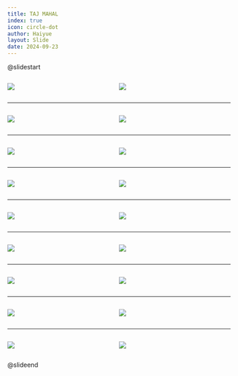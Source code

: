 ```yaml
---
title: TAJ MAHAL
index: true
icon: circle-dot
author: Haiyue
layout: Slide
date: 2024-09-23
---
```

 
@slidestart

<div style="display:flex">
<div style="flex:1">

![](/reading/english/Level-N/TAJ%20MAHAL/001.webp)
</div>
<div style="flex:1">

![](/reading/english/Level-N/TAJ%20MAHAL/002.webp)
</div>
</div>

---

<div style="display:flex">
<div style="flex:1">

![](/reading/english/Level-N/TAJ%20MAHAL/003.webp)
</div>
<div style="flex:1">

![](/reading/english/Level-N/TAJ%20MAHAL/004.webp)
</div>
</div>

---

<div style="display:flex">
<div style="flex:1">

![](/reading/english/Level-N/TAJ%20MAHAL/005.webp)
</div>
<div style="flex:1">

![](/reading/english/Level-N/TAJ%20MAHAL/006.webp)
</div>
</div>

---

<div style="display:flex">
<div style="flex:1">

![](/reading/english/Level-N/TAJ%20MAHAL/007.webp)
</div>
<div style="flex:1">

![](/reading/english/Level-N/TAJ%20MAHAL/008.webp)
</div>
</div>

---

<div style="display:flex">
<div style="flex:1">

![](/reading/english/Level-N/TAJ%20MAHAL/009.webp)
</div>
<div style="flex:1">

![](/reading/english/Level-N/TAJ%20MAHAL/010.webp)
</div>
</div>

---

<div style="display:flex">
<div style="flex:1">

![](/reading/english/Level-N/TAJ%20MAHAL/011.webp)
</div>
<div style="flex:1">

![](/reading/english/Level-N/TAJ%20MAHAL/012.webp)
</div>
</div>

---

<div style="display:flex">
<div style="flex:1">

![](/reading/english/Level-N/TAJ%20MAHAL/013.webp)
</div>
<div style="flex:1">

![](/reading/english/Level-N/TAJ%20MAHAL/014.webp)
</div>
</div>

---

<div style="display:flex">
<div style="flex:1">

![](/reading/english/Level-N/TAJ%20MAHAL/015.webp)
</div>
<div style="flex:1">

![](/reading/english/Level-N/TAJ%20MAHAL/016.webp)
</div>
</div>

---

<div style="display:flex">
<div style="flex:1">

![](/reading/english/Level-N/TAJ%20MAHAL/017.webp)
</div>
<div style="flex:1">

![](/reading/english/Level-N/TAJ%20MAHAL/018.webp)
</div>
</div>

@slideend
